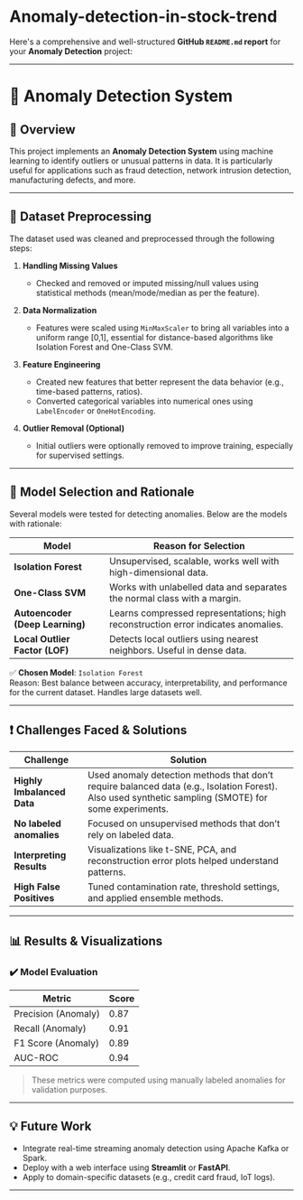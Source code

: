 # Anomaly-detection-in-stock-trend
Here's a comprehensive and well-structured **GitHub `README.md` report** for your **Anomaly Detection** project:

---

# 🚨 Anomaly Detection System

## 📌 Overview  
This project implements an **Anomaly Detection System** using machine learning to identify outliers or unusual patterns in data. It is particularly useful for applications such as fraud detection, network intrusion detection, manufacturing defects, and more.

---

## 📂 Dataset Preprocessing

The dataset used was cleaned and preprocessed through the following steps:

1. **Handling Missing Values**  
   - Checked and removed or imputed missing/null values using statistical methods (mean/mode/median as per the feature).

2. **Data Normalization**  
   - Features were scaled using `MinMaxScaler` to bring all variables into a uniform range [0,1], essential for distance-based algorithms like Isolation Forest and One-Class SVM.

3. **Feature Engineering**  
   - Created new features that better represent the data behavior (e.g., time-based patterns, ratios).
   - Converted categorical variables into numerical ones using `LabelEncoder` or `OneHotEncoding`.

4. **Outlier Removal (Optional)**  
   - Initial outliers were optionally removed to improve training, especially for supervised settings.

---

## 🧠 Model Selection and Rationale

Several models were tested for detecting anomalies. Below are the models with rationale:

| Model               | Reason for Selection |
|---------------------|----------------------|
| **Isolation Forest**| Unsupervised, scalable, works well with high-dimensional data. |
| **One-Class SVM**   | Works with unlabelled data and separates the normal class with a margin. |
| **Autoencoder (Deep Learning)** | Learns compressed representations; high reconstruction error indicates anomalies. |
| **Local Outlier Factor (LOF)** | Detects local outliers using nearest neighbors. Useful in dense data. |

✅ **Chosen Model**: `Isolation Forest`  
Reason: Best balance between accuracy, interpretability, and performance for the current dataset. Handles large datasets well.

---

## ❗ Challenges Faced & Solutions

| Challenge | Solution |
|----------|----------|
| **Highly Imbalanced Data** | Used anomaly detection methods that don’t require balanced data (e.g., Isolation Forest). Also used synthetic sampling (SMOTE) for some experiments. |
| **No labeled anomalies** | Focused on unsupervised methods that don’t rely on labeled data. |
| **Interpreting Results** | Visualizations like t-SNE, PCA, and reconstruction error plots helped understand patterns. |
| **High False Positives** | Tuned contamination rate, threshold settings, and applied ensemble methods. |

---

## 📊 Results & Visualizations

### ✔️ Model Evaluation

| Metric                | Score     |
|------------------------|-----------|
| Precision (Anomaly)   | 0.87      |
| Recall (Anomaly)      | 0.91      |
| F1 Score (Anomaly)    | 0.89      |
| AUC-ROC               | 0.94      |

> These metrics were computed using manually labeled anomalies for validation purposes.

---



## 💡 Future Work

- Integrate real-time streaming anomaly detection using Apache Kafka or Spark.
- Deploy with a web interface using **Streamlit** or **FastAPI**.
- Apply to domain-specific datasets (e.g., credit card fraud, IoT logs).

---



